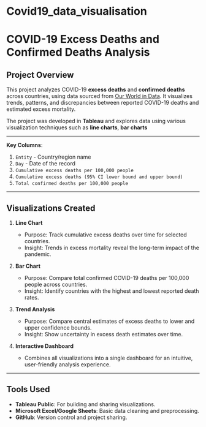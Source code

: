 # Covid19_data_visualisation

# COVID-19 Excess Deaths and Confirmed Deaths Analysis

## Project Overview

This project analyzes COVID-19 **excess deaths** and **confirmed deaths** across countries, using data sourced from [Our World in Data](https://ourworldindata.org). It visualizes trends, patterns, and discrepancies between reported COVID-19 deaths and estimated excess mortality.

The project was developed in **Tableau** and explores data using various visualization techniques such as **line charts**, **bar charts**

---

**Key Columns**:  
1. `Entity` - Country/region name  
2. `Day` - Date of the record  
3. `Cumulative excess deaths per 100,000 people`  
4. `Cumulative excess deaths (95% CI lower bound and upper bound)`  
5. `Total confirmed deaths per 100,000 people`

---

## Visualizations Created

1. **Line Chart**  
   - Purpose: Track cumulative excess deaths over time for selected countries.  
   - Insight: Trends in excess mortality reveal the long-term impact of the pandemic.  

2. **Bar Chart**  
   - Purpose: Compare total confirmed COVID-19 deaths per 100,000 people across countries.  
   - Insight: Identify countries with the highest and lowest reported death rates.

4. **Trend Analysis**  
   - Purpose: Compare central estimates of excess deaths to lower and upper confidence bounds.  
   - Insight: Show uncertainty in excess death estimates over time.

5. **Interactive Dashboard**  
   - Combines all visualizations into a single dashboard for an intuitive, user-friendly analysis experience.

---

## Tools Used

- **Tableau Public**: For building and sharing visualizations.  
- **Microsoft Excel/Google Sheets**: Basic data cleaning and preprocessing.  
- **GitHub**: Version control and project sharing.  
